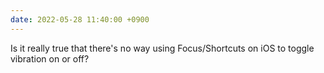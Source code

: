 ```yaml
---
date: 2022-05-28 11:40:00 +0900
---
```


Is it really true that there's no way using Focus/Shortcuts on iOS to toggle vibration on or off?
